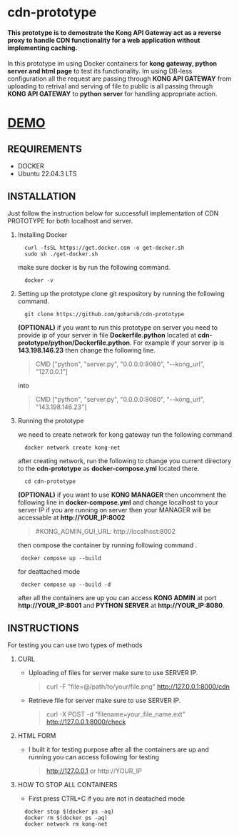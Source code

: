 # cdn-prototype
#### This prototype is to demostrate the Kong API Gateway act as a reverse proxy to handle CDN functionality for a web application without implementing caching.

In this prototype im using Docker containers for **kong gateway, python server and html page** to test its functionality. Im using DB-less configuration all the request are passing through **KONG API GATEWAY**
from uploading to retrival and serving of file to public is all passing through **KONG API GATEWAY** to **python server** for handling appropriate action.

# [DEMO](http://143.198.146.23)

## REQUIREMENTS
* DOCKER
* Ubuntu 22.04.3 LTS

## INSTALLATION
Just follow the instruction below for successfull implementation of CDN PROTOTYPE for both localhost and server.
1. Installing Docker
    ```shell
      curl -fsSL https://get.docker.com -o get-docker.sh
      sudo sh ./get-docker.sh
    ```
    make sure docker is by run the following command.
    ```shell
      docker -v
    ```
2. Setting up the prototype
    clone git respository by running the following command.
    ```shell
      git clone https://github.com/goharsb/cdn-prototype
    ```
    **(OPTIONAL)** if you want to run this prototype on server you need to provide ip of your server in file **Dockerfile.python** located at **cdn-prototype/python/Dockerfile.python**. For example if your server ip is **143.198.146.23** then change the following line.
        
    > CMD ["python", "server.py", "0.0.0.0:8080", "--kong_url", "127.0.0.1"]
    
    into   
    
    > CMD ["python", "server.py", "0.0.0.0:8080", "--kong_url", "143.198.146.23"]
    
3. Running the prototype

   we need to create network for kong gateway run the following command
    ```shell
      docker network create kong-net
    ```
    after creating network, run the following to change you current directory to the **cdn-prototype** as **docker-compose.yml** located there.
    ```shell
      cd cdn-prototype
    ```

    **(OPTIONAL)** if you want to use **KONG MANAGER** then uncomment the following line in **docker-compose.yml** and change localhost to your server IP if you are running on server then your MANAGER will be accessable at **http://YOUR_IP:8002**
    > #KONG_ADMIN_GUI_URL: http://localhost:8002
    
    then compose the container by running following command .
    ```shell
     docker compose up --build
    ```
    for deattached mode
    ```shell
     docker compose up --build -d
    ```  	
    after all the containers are up you can access **KONG ADMIN** at port **http://YOUR_IP:8001** and **PYTHON SERVER** at **http://YOUR_IP:8080**.

## INSTRUCTIONS
For testing you can use two types of methods
1. CURL
    * Uploading of files for server make sure to use SERVER IP.
      
      > curl -F "file=@/path/to/your/file.png" http://127.0.0.1:8000/cdn

    * Retrieve file for server make sure to use SERVER IP.
      
      > curl -X POST -d "filename=your_file_name.ext" http://127.0.0.1:8000/check
      
2. HTML FORM
    * I built it for testing purpose after all the containers are up and running you can access following for testing

      > http://127.0.0.1 or http://YOUR_IP

3. HOW TO STOP ALL CONTAINERS
     * First press CTRL+C if you are not in deatached mode
      ```shell
        docker stop $(docker ps -aq)
        docker rm $(docker ps -aq)
        docker network rm kong-net
      ```


